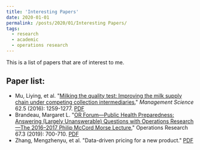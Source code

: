 ```yaml
---
title: 'Interesting Papers'
date: 2020-01-01
permalink: /posts/2020/01/Interesting Papers/
tags:
  - research  
  - academic
  - operations research
---
```


This is a list of papers that are of interest to me.

Paper list:
------
  * Mu, Liying, et al. "[Milking the quality test: Improving the milk supply chain under competing collection intermediaries.](https://pubsonline.informs.org/doi/abs/10.1287/mnsc.2015.2171)" _Management Science_ 62.5 (2016): 1259-1277. [PDF](http://zhanksun.github.io/files/mnsc.2015.2171.pdf)
  * Brandeau, Margaret L. "[OR Forum—Public Health Preparedness: Answering (Largely Unanswerable) Questions with Operations Research—The 2016–2017 Philip McCord Morse Lecture.](https://pubsonline.informs.org/doi/abs/10.1287/opre.2019.1844)" Operations Research 67.3 (2019): 700-710. [PDF](http://zhanksun.github.io/files/opre.2019.1844.pdf)
  * Zhang, Mengzhenyu, et al. "Data-driven pricing for a new product." [PDF](https://docs.google.com/a/umich.edu/viewer?a=v&pid=sites&srcid=dW1pY2guZWR1fGp1aWNoYW5jb3xneDo1ZTc1NWIzNzBhZWU4Yjli)
